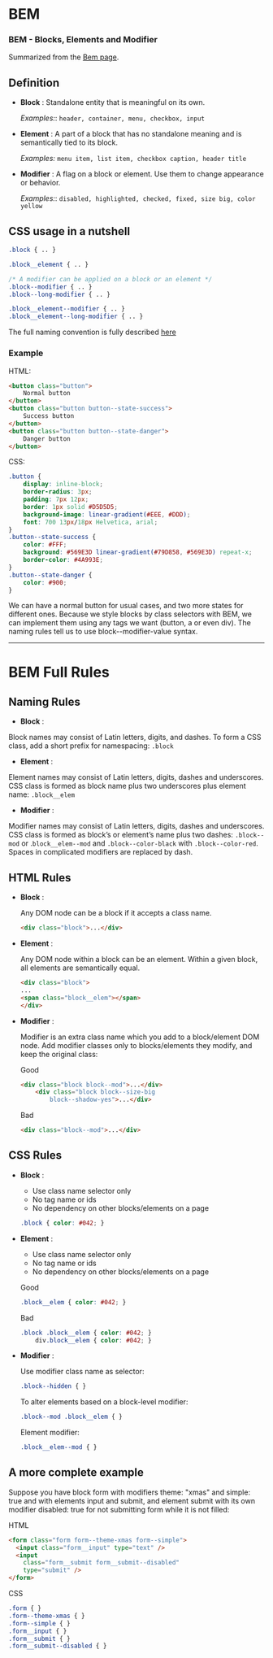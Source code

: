 # BEM

### BEM - Blocks, Elements and Modifier

Summarized from the [Bem page](http://getbem.com/introduction).

## Definition
- **Block** : Standalone entity that is meaningful on its own.

    _Examples:_:
    `header, container, menu, checkbox, input`

- **Element** : A part of a block that has no standalone meaning and is semantically tied to its block.

    _Examples:_
    `menu item, list item, checkbox caption, header title`

- **Modifier** : A flag on a block or element. Use them to change appearance or behavior.

    _Examples:_:
    `disabled, highlighted, checked, fixed, size big, color yellow`
    
## CSS usage in a nutshell
```css
.block { .. }

.block__element { .. }

/* A modifier can be applied on a block or an element */
.block--modifier { .. }
.block--long-modifier { .. }

.block__element--modifier { .. }
.block__element--long-modifier { .. }
```

The full naming convention is fully described [here](http://getbem.com/naming/)

### Example

HTML:
```html
<button class="button">
	Normal button
</button>
<button class="button button--state-success">
	Success button
</button>
<button class="button button--state-danger">
	Danger button
</button>
```

CSS:

```css
.button {
	display: inline-block;
	border-radius: 3px;
	padding: 7px 12px;
	border: 1px solid #D5D5D5;
	background-image: linear-gradient(#EEE, #DDD);
	font: 700 13px/18px Helvetica, arial;
}
.button--state-success {
	color: #FFF;
	background: #569E3D linear-gradient(#79D858, #569E3D) repeat-x;
	border-color: #4A993E;
}
.button--state-danger {
	color: #900;
}
```

We can have a normal button for usual cases, and two more states for different ones. Because we style blocks by class selectors with BEM, we can implement them using any tags we want (button, a or even div). The naming rules tell us to use block--modifier-value syntax.


<hr />


# BEM Full Rules

## Naming Rules
- **Block** :

Block names may consist of Latin letters, digits, and dashes. To form a CSS class, add a short prefix for namespacing: `.block`

- **Element** : 

Element names may consist of Latin letters, digits, dashes and underscores. CSS class is formed as block name plus two underscores plus element name: `.block__elem`

- **Modifier** : 

Modifier names may consist of Latin letters, digits, dashes and underscores. CSS class is formed as block’s or element’s name plus two dashes: `.block--mod` or .`block__elem--mod` and `.block--color-black` with `.block--color-red`. Spaces in complicated modifiers are replaced by dash.

## HTML Rules
- **Block** :

    Any DOM node can be a block if it accepts a class name.

    ```html
    <div class="block">...</div>
    ```
- **Element** :

    Any DOM node within a block can be an element. Within a given block, all elements are semantically equal.

    ```html
    <div class="block">
    ...
    <span class="block__elem"></span>
    </div>
    ```
- **Modifier** :

    Modifier is an extra class name which you add to a block/element DOM node. Add modifier classes only to blocks/elements they modify, and keep the original class:

    Good

    ```html
    <div class="block block--mod">...</div>
        <div class="block block--size-big
            block--shadow-yes">...</div>
    ```

    Bad

    ```html
    <div class="block--mod">...</div>
    ```

## CSS Rules
- **Block** :

    - Use class name selector only
    - No tag name or ids
    - No dependency on other blocks/elements on a page

    ```css
    .block { color: #042; }
    ```

- **Element** :

    - Use class name selector only
    - No tag name or ids
    - No dependency on other blocks/elements on a page

    Good

    ```css
    .block__elem { color: #042; }
    ```

    Bad

    ```css
    .block .block__elem { color: #042; }
        div.block__elem { color: #042; }
    ```
- **Modifier** :

    Use modifier class name as selector:

    ```css
    .block--hidden { }
    ```

    To alter elements based on a block-level modifier:

    ```css
    .block--mod .block__elem { }
    ```

    Element modifier:

    ```css
    .block__elem--mod { }
    ```

## A more complete example

Suppose you have block form with modifiers theme: "xmas" and simple: true and with elements input and submit, and element submit with its own modifier disabled: true for not submitting form while it is not filled:

HTML

```html
<form class="form form--theme-xmas form--simple">
  <input class="form__input" type="text" />
  <input
    class="form__submit form__submit--disabled"
    type="submit" />
</form>
```

CSS

```css
.form { }
.form--theme-xmas { }
.form--simple { }
.form__input { }
.form__submit { }
.form__submit--disabled { }
```
